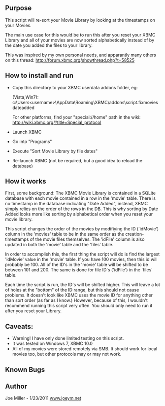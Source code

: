 Purpose
-------

This script will re-sort your Movie Library by looking at the timestamps
on your Movies.

The main use case for this would be to run this after you reset your XBMC
Library and all of your movies are now sorted alphabetically instead of by
the date you added the files to your library.

This was inspired by my own personal needs, and apparantly many others
on this thread:
http://forum.xbmc.org/showthread.php?t=58525

How to install and run
----------------------
- Copy this directory to your XBMC userdata addons folder, eg:

    (Vista,Win7): c:\Users\<username>\AppData\Roaming\XBMC\addons\script.fixmoviesdateadded

    For other platforms, find your "special://home" path in the wiki: 
    http://wiki.xbmc.org/?title=Special_protocol

- Launch XBMC
- Go into "Programs"
- Execute "Sort Movie Library by file dates"
- Re-launch XBMC (not be required, but a good idea to reload the database)


How it works
------------
First, some background:  The XBMC Movie Library is contained in a SQLite
database with each movie contained in a row in the 'movie' table.  There is
no timestamp in the database indicating "Date Added", instead, XBMC simply
relies on the order of the rows in the DB.  This is why sorting by
Date Added looks more like sorting by alphabetical order when you
reset your movie library.

This script changes the order of the movies by modifiying the ID ('idMovie')
column in the 'movies' table to be in the same order as the creation-timestamps
of the movie files themselves.  The 'idFile' column is also updated in both
the 'movie' table and the 'files' table.

In order to accomplish this, the first thing the script will do is find the
largest 'idMovie' value in the 'movie' table.  If you have 100 movies, then
this id will probably be 100.  All of the ID's in the 'movie' table will
be shifted to be between 101 and 200.  The same is done for file ID's
('idFile') in the 'files' table.

Each time the script is run, the ID's will be shifted higher.  This will
leave a lot of holes at the "bottom" of the ID range, but this should not
cause problems.  It doesn't look like XBMC uses the movie ID for
anything other than sort order (as far as I know.)  However, because
of this, I wouldn't recommend running this script very often.  You should
only need to run it after you reset your Library.

Caveats:
--------
- Warning!  I have only done limited testing on this script.
- It was tested on Windows 7, XBMC 10.0
- All of my movies were stored remotely via SMB.  It should
  work for local movies too, but other protocols may or may not work.

Known Bugs
----------

Author
------
Joe Miller - 1/23/2011
www.joeym.net
